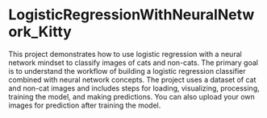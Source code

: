 # LogisticRegressionWithNeuralNetwork_Kitty

This project demonstrates how to use logistic regression with a neural network mindset to classify images of cats and non-cats. The primary goal is to understand the workflow of building a logistic regression classifier combined with neural network concepts. The project uses a dataset of cat and non-cat images and includes steps for loading, visualizing, processing, training the model, and making predictions. You can also upload your own images for prediction after training the model.

